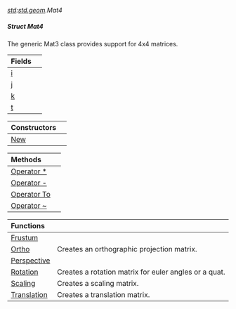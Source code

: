 _[std](../../modules/std/std-module.md):[std.geom](../../modules/std/std-geom.md).Mat4<T>_
##### Struct Mat4<T>
The generic Mat3 class provides support for 4x4 matrices.

| Fields | |
|:---|:---|
| [i](std-geom-mat4<t?>-i.md) |  |
| [j](std-geom-mat4<t?>-j.md) |  |
| [k](std-geom-mat4<t?>-k.md) |  |
| [t](std-geom-mat4<t?>-t.md) |  |

| Constructors | |
|:---|:---|
| [New](std-geom-mat4<t?>-new.md) |  |

| Methods | |
|:---|:---|
| [Operator *](std-geom-mat4<t?>-opmul.md) |  |
| [Operator -](std-geom-mat4<t?>-opsub.md) |  |
| [Operator To](std-geom-mat4<t?>-to.md) |  |
| [Operator ~](std-geom-mat4<t?>-opxor.md) |  |

| Functions | |
|:---|:---|
| [Frustum](std-geom-mat4<t?>-frustum.md) |  |
| [Ortho](std-geom-mat4<t?>-ortho.md) | Creates an orthographic projection matrix. |
| [Perspective](std-geom-mat4<t?>-perspective.md) |  |
| [Rotation](std-geom-mat4<t?>-rotation.md) | Creates a rotation matrix for euler angles or a quat. |
| [Scaling](std-geom-mat4<t?>-scaling.md) | Creates a scaling matrix. |
| [Translation](std-geom-mat4<t?>-translation.md) | Creates a translation matrix. |
